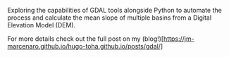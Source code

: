 Exploring the capabilities of GDAL tools alongside Python to automate the process and calculate the mean slope of multiple basins from a Digital Elevation Model (DEM).

For more details check out the full post on my (blog!)[https://jm-marcenaro.github.io/hugo-toha.github.io/posts/gdal/]